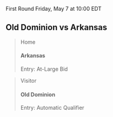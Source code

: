 First Round
Friday, May 7 at 10:00 EDT
## Old Dominion vs Arkansas

> Home
> #### Arkansas
> Entry: At-Large Bid

> Visitor
> #### Old Dominion
> Entry: Automatic Qualifier